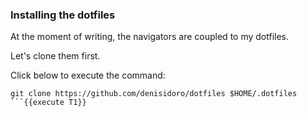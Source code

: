 ### Installing the dotfiles

At the moment of writing, the navigators are coupled to my dotfiles.

Let's clone them first.

Click below to execute the command:
```
git clone https://github.com/denisidoro/dotfiles $HOME/.dotfiles
```{{execute T1}}


